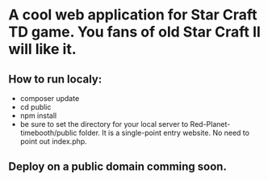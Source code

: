 # A cool web application for Star Craft TD game. You fans of old Star Craft II will like it.
## How to run localy:
* composer update
* cd public
* npm install
* be sure to set the directory for your local server to Red-Planet-timebooth/public folder. It is a single-point entry website. No need to point out index.php.

## Deploy on a public domain comming soon.